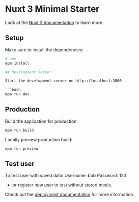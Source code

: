 # Nuxt 3 Minimal Starter

Look at the [Nuxt 3 documentation](https://nuxt.com/docs/getting-started/introduction) to learn more.

## Setup

Make sure to install the dependencies:

```bash
# npm
npm install

## Development Server

Start the development server on http://localhost:3000

```bash
npm run dev
```

## Production

Build the application for production:

```bash
npm run build
```

Locally preview production build:

```bash
npm run preview
```

## Test user

To test user with saved data:
Username: bob
Password: 123

- or register new user to test without stored meals.


Check out the [deployment documentation](https://nuxt.com/docs/getting-started/deployment) for more information.
